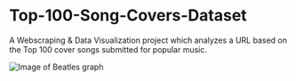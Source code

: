 # Top-100-Song-Covers-Dataset
A Webscraping &amp; Data Visualization project which analyzes a URL based on the Top 100 cover songs submitted for popular music.

![Image of Beatles graph](C:\Users\admir\downloads\beatle.jpg)
